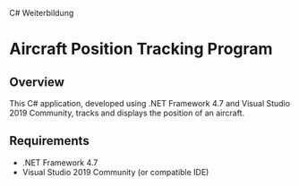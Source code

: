 C# Weiterbildung

# Aircraft Position Tracking Program

## Overview
This C# application, developed using .NET Framework 4.7 and Visual Studio 2019 Community, tracks and displays the position of an aircraft.

## Requirements
- .NET Framework 4.7
- Visual Studio 2019 Community (or compatible IDE)
